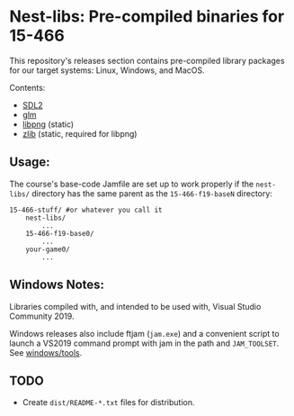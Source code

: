 # Nest-libs: Pre-compiled binaries for 15-466

This repository's releases section contains pre-compiled library packages for our target systems: Linux, Windows, and MacOS.

Contents:
 - [SDL2](http://libsdl.org/)
 - [glm](https://glm.g-truc.net/)
 - [libpng](http://www.libpng.org/pub/png/libpng.html) (static)
 - [zlib](http://www.zlib.net/) (static, required for libpng)

## Usage:

The course's base-code Jamfile are set up to work properly if the `nest-libs/` directory has the same parent as the `15-466-f19-baseN` directory:

```
15-466-stuff/ #or whatever you call it
	nest-libs/
		...
	15-466-f19-base0/
		...
	your-game0/
		...
```

## Windows Notes:

Libraries compiled with, and intended to be used with, Visual Studio Community 2019.

Windows releases also include ftjam (`jam.exe`) and a convenient script to launch a VS2019 command prompt with jam in the path and `JAM_TOOLSET`. See [windows/tools](windows/tools).

## TODO

 - Create `dist/README-*.txt` files for distribution.
